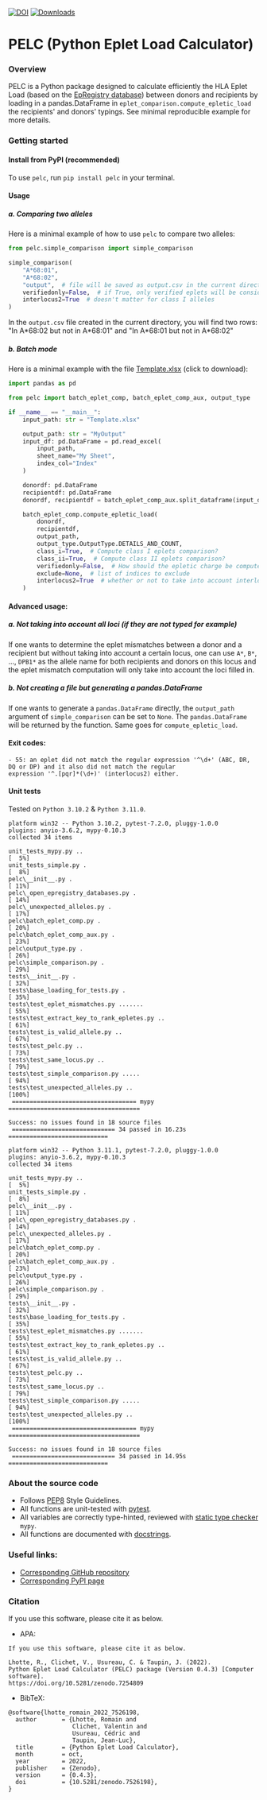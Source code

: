 [![DOI](https://zenodo.org/badge/555576588.svg)](https://zenodo.org/badge/latestdoi/555576588)
[![Downloads](https://pepy.tech/badge/pelc)](https://pepy.tech/project/pelc)
# PELC (Python Eplet Load Calculator)

### Overview
PELC is a Python package designed to calculate efficiently the HLA Eplet Load (based on the
[EpRegistry database](https://www.epregistry.com.br/)) between donors and recipients by loading in a pandas.DataFrame
in `eplet_comparison.compute_epletic_load` the recipients' and donors' typings.  See minimal reproducible example for
more details.


### Getting started
#### Install from PyPI (recommended)
To use `pelc`, run `pip install pelc` in your terminal.


#### Usage

##### a. Comparing two alleles
Here is a minimal example of how to use `pelc` to compare two alleles:
```py
from pelc.simple_comparison import simple_comparison

simple_comparison(
    "A*68:01",
    "A*68:02",
    "output",  # file will be saved as output.csv in the current directory
    verifiedonly=False,  # if True, only verified eplets will be considered, otherwise all eplets will be considered
    interlocus2=True  # doesn't matter for class I alleles
)
```
In the `output.csv` file created in the current directory, you will find two rows: "In A\*68:02 but not in A\*68:01" and
"In A\*68:01 but not in A\*68:02"

##### b. Batch mode
Here is a minimal example with the file [Template.xlsx](https://github.com/MICS-Lab/pelc/raw/main/Template.xlsx)
(click to download):
```py
import pandas as pd

from pelc import batch_eplet_comp, batch_eplet_comp_aux, output_type

if __name__ == "__main__":
    input_path: str = "Template.xlsx"

    output_path: str = "MyOutput"
    input_df: pd.DataFrame = pd.read_excel(
        input_path,
        sheet_name="My Sheet",
        index_col="Index"
    )

    donordf: pd.DataFrame
    recipientdf: pd.DataFrame
    donordf, recipientdf = batch_eplet_comp_aux.split_dataframe(input_df)

    batch_eplet_comp.compute_epletic_load(
        donordf,
        recipientdf,
        output_path,
        output_type.OutputType.DETAILS_AND_COUNT,
        class_i=True,  # Compute class I eplets comparison?
        class_ii=True,  # Compute class II eplets comparison?
        verifiedonly=False,  # How should the epletic charge be computed? Verified eplets only? Or all eplets?
        exclude=None,  # list of indices to exclude
        interlocus2=True  # whether or not to take into account interlocus eplets for HLA of class II
    )
```

#### Advanced usage:
##### a. Not taking into account all loci (if they are not typed for example)
If one wants to determine the eplet mismatches between a donor and a recipient but without taking into account
a certain locus, one can use `A*`, `B*`, ..., `DPB1*` as the allele name for both recipients and donors on this locus
and the eplet mismatch computation will only take into account the loci filled in.

##### b. Not creating a file but generating a pandas.DataFrame
If one wants to generate a `pandas.DataFrame` directly, the `output_path` argument of `simple_comparison` can be 
set to `None`. The `pandas.DataFrame` will be returned by the function. Same goes for `compute_epletic_load`.


#### Exit codes:
```
- 55: an eplet did not match the regular expression '^\d+' (ABC, DR, DQ or DP) and it also did not match the regular
expression '^.[pqr]*(\d+)' (interlocus2) either.
```


#### Unit tests
Tested on `Python 3.10.2` & `Python 3.11.0`.
```
platform win32 -- Python 3.10.2, pytest-7.2.0, pluggy-1.0.0
plugins: anyio-3.6.2, mypy-0.10.3
collected 34 items

unit_tests_mypy.py ..                                                    [  5%]
unit_tests_simple.py .                                                   [  8%]
pelc\__init__.py .                                                       [ 11%]
pelc\_open_epregistry_databases.py .                                     [ 14%]
pelc\_unexpected_alleles.py .                                            [ 17%]
pelc\batch_eplet_comp.py .                                               [ 20%]
pelc\batch_eplet_comp_aux.py .                                           [ 23%]
pelc\output_type.py .                                                    [ 26%]
pelc\simple_comparison.py .                                              [ 29%]
tests\__init__.py .                                                      [ 32%]
tests\base_loading_for_tests.py .                                        [ 35%]
tests\test_eplet_mismatches.py .......                                   [ 55%]
tests\test_extract_key_to_rank_epletes.py ..                             [ 61%]
tests\test_is_valid_allele.py ..                                         [ 67%]
tests\test_pelc.py ..                                                    [ 73%]
tests\test_same_locus.py ..                                              [ 79%]
tests\test_simple_comparison.py .....                                    [ 94%]
tests\test_unexpected_alleles.py ..                                      [100%]
 =================================== mypy =====================================

Success: no issues found in 18 source files
 ============================= 34 passed in 16.23s ============================
```
```
platform win32 -- Python 3.11.1, pytest-7.2.0, pluggy-1.0.0
plugins: anyio-3.6.2, mypy-0.10.3
collected 34 items

unit_tests_mypy.py ..                                                    [  5%]
unit_tests_simple.py .                                                   [  8%]
pelc\__init__.py .                                                       [ 11%]
pelc\_open_epregistry_databases.py .                                     [ 14%]
pelc\_unexpected_alleles.py .                                            [ 17%]
pelc\batch_eplet_comp.py .                                               [ 20%]
pelc\batch_eplet_comp_aux.py .                                           [ 23%]
pelc\output_type.py .                                                    [ 26%]
pelc\simple_comparison.py .                                              [ 29%]
tests\__init__.py .                                                      [ 32%]
tests\base_loading_for_tests.py .                                        [ 35%]
tests\test_eplet_mismatches.py .......                                   [ 55%]
tests\test_extract_key_to_rank_epletes.py ..                             [ 61%]
tests\test_is_valid_allele.py ..                                         [ 67%]
tests\test_pelc.py ..                                                    [ 73%]
tests\test_same_locus.py ..                                              [ 79%]
tests\test_simple_comparison.py .....                                    [ 94%]
tests\test_unexpected_alleles.py ..                                      [100%]
 =================================== mypy =====================================

Success: no issues found in 18 source files
 ============================= 34 passed in 14.95s ============================
```



### About the source code
- Follows [PEP8](https://peps.python.org/pep-0008/) Style Guidelines.
- All functions are unit-tested with [pytest](https://docs.pytest.org/en/stable/).
- All variables are correctly type-hinted, reviewed with [static type checker](https://mypy.readthedocs.io/en/stable/)
`mypy`.
- All functions are documented with [docstrings](https://www.python.org/dev/peps/pep-0257/).



### Useful links:
- [Corresponding GitHub repository](https://github.com/MICS-Lab/pelc)
- [Corresponding PyPI page](https://pypi.org/project/pelc)



### Citation
If you use this software, please cite it as below.

- APA:
```
If you use this software, please cite it as below. 

Lhotte, R., Clichet, V., Usureau, C. & Taupin, J. (2022). 
Python Eplet Load Calculator (PELC) package (Version 0.4.3) [Computer software].
https://doi.org/10.5281/zenodo.7254809
```

- BibTeX:
```
@software{lhotte_romain_2022_7526198,
  author       = {Lhotte, Romain and
                  Clichet, Valentin and
                  Usureau, Cédric and
                  Taupin, Jean-Luc},
  title        = {Python Eplet Load Calculator},
  month        = oct,
  year         = 2022,
  publisher    = {Zenodo},
  version      = {0.4.3},
  doi          = {10.5281/zenodo.7526198},
}
```
